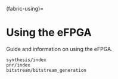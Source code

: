(fabric-using)=
# Using the eFPGA

Guide and information on using the eFPGA.

```{toctree}
synthesis/index
pnr/index
bitstream/bitstream_generation
```
